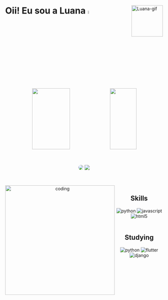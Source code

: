 <div>
  <img align="right" alt="Luana-gif" height="100px" src="https://cdn.discordapp.com/attachments/1087133504296472707/1139213972751528067/gifluana.gif">
  <h1>Oii! Eu sou a Luana <img src="https://media.giphy.com/media/hvRJCLFzcasrR4ia7z/giphy.gif" width="5%"></h1> <br><br>
</div>

<div align="center">
  <img width="49%" height="195px" src="https://github-readme-stats.vercel.app/api?username=luanacostav&show_icons=true&include_all_commits=true&count_private=true&theme=radical">
  <img width="41%" height="195px" src="https://github-readme-stats.vercel.app/api/top-langs/?username=luanacostav&theme=radical&hide_border=true&include_all_commits=true&count_private=true&layout=compact">
</div>

 ##
 
<div align="center"> 
<br>
<a href="https://www.linkedin.com/in/luana-costa-vasconcelos-613707287/" target="_blank"><img src="https://img.shields.io/badge/-LinkedIn-%230077B5?style=for-the-badge&logo=linkedin&logoColor=white" style="border-radius: 30px" target="_blank"></a> 
  <a href="https://stackoverflow.com/users/21477016/lua" target="_blank"><img src="https://img.shields.io/badge/Stack_Overflow-FE7A16?style=for-the-badge&logo=stack-overflow&logoColor=white"></a> 
 </div>
 
 <div align="right">
  
</div>

 ##


<div align="center">
  <div style="display: inline_block"><br>
     <img align="left" height="350" alt="coding" src="https://cdn.discordapp.com/attachments/1087133504296472707/1139250851878277190/code.gif">
    <h2 align="center">Skills</h2>
    <img align="center" alt="python" src="https://img.shields.io/badge/Python-3776AB?style=for-the-badge&logo=python&logoColor=white">
    <img align="center" alt="javascript" src="https://img.shields.io/badge/JavaScript-F7DF1E?style=for-the-badge&logo=javascript&logoColor=black">
    <img align="center" alt="html5" src="https://img.shields.io/badge/HTML5-E34F26?style=for-the-badge&logo=html5&logoColor=white"> <br><br>
    <h2 align="center">Studying</h2>
    <img align="center" alt="python" src="https://img.shields.io/badge/Python-3776AB?style=for-the-badge&logo=python&logoColor=white">
    <img align="center" alt="flutter" src="https://img.shields.io/badge/Flutter-02569B?style=for-the-badge&logo=flutter&logoColor=white">
    <img align="center" alt="django" src="https://img.shields.io/badge/Django-092E20?style=for-the-badge&logo=django&logoColor=white">
  </div>
</div> 

 
